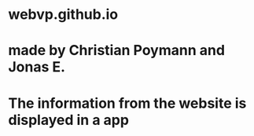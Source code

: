 # webvp.github.io
# made by Christian Poymann and Jonas E.

# The information from the website is displayed in a app
